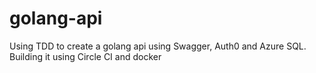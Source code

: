 # golang-api
Using TDD to create a golang api using Swagger, Auth0 and Azure SQL. Building it using Circle CI and docker
